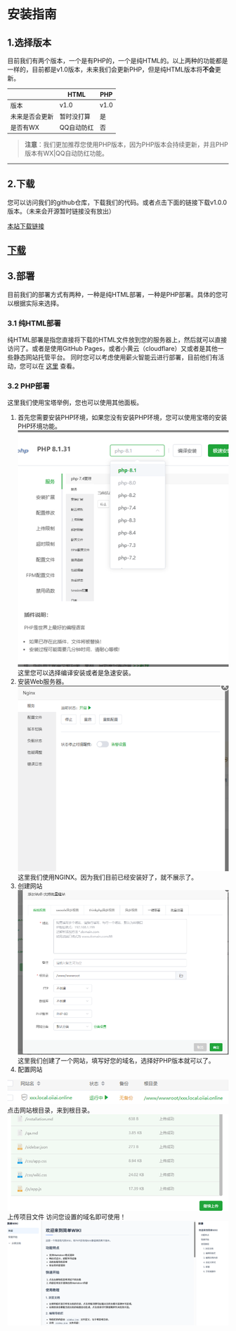 # 安装指南

## 1.选择版本
目前我们有两个版本，一个是有PHP的，一个是纯HTML的。以上两种的功能都是一样的，目前都是v1.0版本，未来我们会更新PHP，但是纯HTML版本将**不会**更新。

|                              |HTML                               | PHP                                |
|------------------------------|-----------------------------------|------------------------------------|
| 版本                         |          v1.0                        |     v1.0                               |
| 未来是否会更新                         |          暂时没打算                         |              是                      |
| 是否有WX|QQ自动防红                     |           否                        |                          是           |

> **注意**：我们更加推荐您使用PHP版本，因为PHP版本会持续更新，并且PHP版本有WX|QQ自动防红功能。

---

## 2.下载
您可以访问我们的github仓库，下载我们的代码。或者点击下面的链接下载v1.0.0版本。（未来会开源暂时链接没有放出）

[本站下载链接](https://easywiki.bqiu.net/download/v1.0.0.tar.gz)

[下载]()
---
## 3.部署
目前我们的部署方式有两种，一种是纯HTML部署，一种是PHP部署。具体的您可以根据实际来选择。
### 3.1 纯HTML部署
纯HTML部署是指您直接将下载的HTML文件放到您的服务器上，然后就可以直接访问了。或者是使用GitHub Pages，或者小黄云（cloudflare）又或者是其他一些静态网站托管平台。
同时您可以考虑使用薪火智能云进行部署，目前他们有活动，您可以在 [这里](https://www.xinhuo.ink) 查看。
### 3.2 PHP部署
这里我们使用宝塔举例，您也可以使用其他面板。
1. 首先您需要安装PHP环境，如果您没有安装PHP环境，您可以使用宝塔的安装PHP环境功能。
![alt text](image.png)
这里您可以选择编译安装或者是急速安装。
2. 安装Web服务器。
![NG](image-1.png)
这里我们使用NGINX。因为我们目前已经安装好了，就不展示了。
3. 创建网站
![alt text](image-2.png)
这里我们创建了一个网站，填写好您的域名，选择好PHP版本就可以了。
4. 配置网站

![alt text](image-3.png)
点击网站根目录，来到根目录。
![alt text](image-4.png)
上传项目文件
访问您设置的域名即可使用！
![alt text](image-5.png)